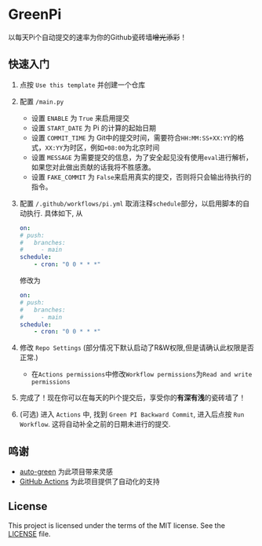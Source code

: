 # GreenPi

以每天Pi个自动提交的速率为你的Github瓷砖墙~~增光添彩~~！

## 快速入门

1. 点按 `Use this template` 并创建一个仓库

2. 配置 `/main.py`
    * 设置 `ENABLE` 为 `True` 来启用提交
    * 设置 `START_DATE` 为 Pi 的计算的起始日期
    * 设置 `COMMIT_TIME` 为 Git中的提交时间，需要符合`HH:MM:SS+XX:YY`的格式，`XX:YY`为时区，例如`+08:00`为北京时间
    * 设置 `MESSAGE` 为需要提交的信息，为了安全起见没有使用`eval`进行解析，如果您对此做出贡献的话我将不胜感激。
    * 设置 `FAKE_COMMIT` 为 `False`来启用真实的提交，否则将只会输出待执行的指令。

3. 配置 `/.github/workflows/pi.yml`
    取消注释`schedule`部分，以启用脚本的自动执行. 具体如下, 从
    
    ```yml
    on:
    # push:
    #   branches:
    #     - main
    schedule:
        - cron: "0 0 * * *"
    ```

    修改为

    ```yml
    on:
    # push:
    #   branches:
    #     - main
    schedule:
        - cron: "0 0 * * *"
    ```

4. 修改 `Repo Settings` (部分情况下默认启动了R&W权限,但是请确认此权限是否正常.)
    * 在`Actions permissions`中修改`Workflow permissions`为`Read and write permissions`

5. 完成了！现在你可以在每天的Pi个提交后，享受你的**有深有浅**的瓷砖墙了！

6. (可选) 进入 `Actions` 中, 找到 `Green PI Backward Commit`, 进入后点按 `Run Workflow`. 这将自动补全之前的日期未进行的提交. 

## 鸣谢

* [auto-green](https://github.com/justjavac/auto-green) 为此项目带来灵感
* [GitHub Actions](https://github.com/features/actions) 为此项目提供了自动化的支持

## License

This project is licensed under the terms of the MIT license. See the [LICENSE](LICENSE) file.
